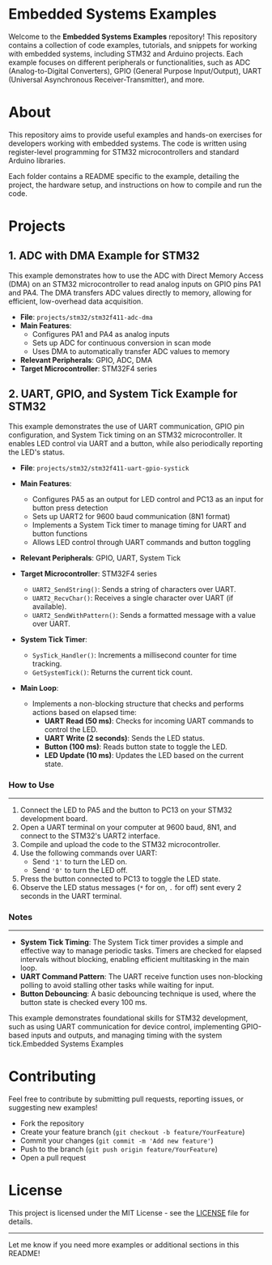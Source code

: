 # Embedded Systems Examples
Welcome to the **Embedded Systems Examples** repository! This repository contains a collection of code examples, tutorials, and snippets for working with embedded systems, including STM32 and Arduino projects. Each example focuses on different peripherals or functionalities, such as ADC (Analog-to-Digital Converters), GPIO (General Purpose Input/Output), UART (Universal Asynchronous Receiver-Transmitter), and more.

# About

This repository aims to provide useful examples and hands-on exercises for developers working with embedded systems. The code is written using register-level programming for STM32 microcontrollers and standard Arduino libraries.

Each folder contains a README specific to the example, detailing the project, the hardware setup, and instructions on how to compile and run the code.

# Projects

## 1\. ADC with DMA Example for STM32

This example demonstrates how to use the ADC with Direct Memory Access (DMA) on an STM32 microcontroller to read analog inputs on GPIO pins PA1 and PA4. The DMA transfers ADC values directly to memory, allowing for efficient, low-overhead data acquisition.

-   **File**: `projects/stm32/stm32f411-adc-dma`
-   **Main Features**:
    -   Configures PA1 and PA4 as analog inputs
    -   Sets up ADC for continuous conversion in scan mode
    -   Uses DMA to automatically transfer ADC values to memory
-   **Relevant Peripherals**: GPIO, ADC, DMA
-   **Target Microcontroller**: STM32F4 series

## 2\. UART, GPIO, and System Tick Example for STM32

This example demonstrates the use of UART communication, GPIO pin configuration, and System Tick timing on an STM32 microcontroller. It enables LED control via UART and a button, while also periodically reporting the LED's status.

-   **File**: `projects/stm32/stm32f411-uart-gpio-systick`
-   **Main Features**:
    -   Configures PA5 as an output for LED control and PC13 as an input for button press detection
    -   Sets up UART2 for 9600 baud communication (8N1 format)
    -   Implements a System Tick timer to manage timing for UART and button functions
    -   Allows LED control through UART commands and button toggling
-   **Relevant Peripherals**: GPIO, UART, System Tick
-   **Target Microcontroller**: STM32F4 series
    -   `UART2_SendString()`: Sends a string of characters over UART.
    -   `UART2_RecvChar()`: Receives a single character over UART (if available).
    -   `UART2_SendWithPattern()`: Sends a formatted message with a value over UART.
-   **System Tick Timer**:

    -   `SysTick_Handler()`: Increments a millisecond counter for time tracking.
    -   `GetSystemTick()`: Returns the current tick count.
-   **Main Loop**:

    -   Implements a non-blocking structure that checks and performs actions based on elapsed time:
        -   **UART Read (50 ms)**: Checks for incoming UART commands to control the LED.
        -   **UART Write (2 seconds)**: Sends the LED status.
        -   **Button (100 ms)**: Reads button state to toggle the LED.
        -   **LED Update (10 ms)**: Updates the LED based on the current state.

### How to Use
----------

1.  Connect the LED to PA5 and the button to PC13 on your STM32 development board.
2.  Open a UART terminal on your computer at 9600 baud, 8N1, and connect to the STM32's UART2 interface.
3.  Compile and upload the code to the STM32 microcontroller.
4.  Use the following commands over UART:
    -   Send `'1'` to turn the LED on.
    -   Send `'0'` to turn the LED off.
5.  Press the button connected to PC13 to toggle the LED state.
6.  Observe the LED status messages (`*` for on, `.` for off) sent every 2 seconds in the UART terminal.

### Notes
-----

-   **System Tick Timing**: The System Tick timer provides a simple and effective way to manage periodic tasks. Timers are checked for elapsed intervals without blocking, enabling efficient multitasking in the main loop.
-   **UART Command Pattern**: The UART receive function uses non-blocking polling to avoid stalling other tasks while waiting for input.
-   **Button Debouncing**: A basic debouncing technique is used, where the button state is checked every 100 ms.

This example demonstrates foundational skills for STM32 development, such as using UART communication for device control, implementing GPIO-based inputs and outputs, and managing timing with the system tick.Embedded Systems Examples

# Contributing

Feel free to contribute by submitting pull requests, reporting issues, or suggesting new examples!

- Fork the repository
- Create your feature branch (`git checkout -b feature/YourFeature`)
- Commit your changes (`git commit -m 'Add new feature'`)
- Push to the branch (`git push origin feature/YourFeature`)
- Open a pull request


# License

This project is licensed under the MIT License - see the [LICENSE](LICENSE) file for details.

*** 

Let me know if you need more examples or additional sections in this README!
